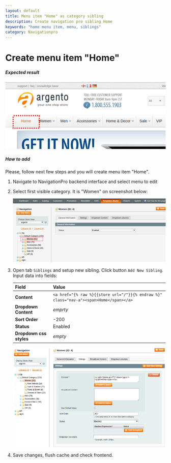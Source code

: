 ```yaml
---
layout: default
title: Menu item "Home" as category sibling
description: Create navigation pro sibling Home
keywords: "home menu item, menu, siblings"
category: Navigationpro
---
```


# Create menu item "Home"

##### Expected result

![Item menu Home](/images/navigationpro/siblings/home-menu-item.png)

##### How to add

Please, follow next few steps and you will create menu item "Home".

1.  Navigate to NavigationPro backend interface and select menu to edit
2.  Select first visible category. It is "Women" on screenshot below:

    ![Create item home - 1](/images/navigationpro/siblings/home-menu-item-1.png)

3.  Open tab `Siblings` and setup new sibling. Click button `Add New Sibling`.
    Input data into fields:

    | Field       | Value |
    |-------------|-------|
    | **Content** | `<a href="{% raw %}{{store url="/"}}{% endraw %}" class="nav-a"><span>Home</span></a>` |
    | **Dropdown Content** | *emprty* |
    | **Sort Order** | -200 |
    | **Status** | Enabled |
    | **Dropdown css styles** | *empty* |

    ![Create item home - 2](/images/navigationpro/siblings/home-menu-item-2.png)

4.  Save changes, flush cache and check frontend.
